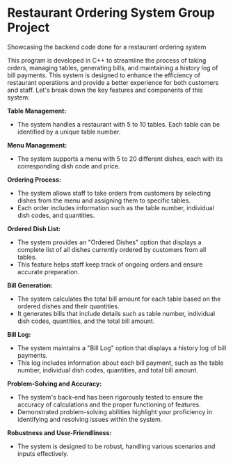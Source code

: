 # Restaurant Ordering System Group Project
Showcasing the backend code done for a restaurant ordering system


This program is developed in C++ to streamline the process of taking orders, managing tables, generating bills, and maintaining a history log of bill payments. This system is designed to enhance the efficiency of restaurant operations and provide a better experience for both customers and staff. Let's break down the key features and components of this system:

**Table Management:**
- The system handles a restaurant with 5 to 10 tables. Each table can be identified by a unique table number.

**Menu Management:**
- The system supports a menu with 5 to 20 different dishes, each with its corresponding dish code and price.

**Ordering Process:**
- The system allows staff to take orders from customers by selecting dishes from the menu and assigning them to specific tables.
- Each order includes information such as the table number, individual dish codes, and quantities.

**Ordered Dish List:**
- The system provides an "Ordered Dishes" option that displays a complete list of all dishes currently ordered by customers from all tables.
- This feature helps staff keep track of ongoing orders and ensure accurate preparation.

**Bill Generation:**
- The system calculates the total bill amount for each table based on the ordered dishes and their quantities.
- It generates bills that include details such as table number, individual dish codes, quantities, and the total bill amount.

**Bill Log:**
- The system maintains a "Bill Log" option that displays a history log of bill payments.
- This log includes information about each bill payment, such as the table number, individual dish codes, quantities, and total bill amount.

**Problem-Solving and Accuracy:**
- The system's back-end has been rigorously tested to ensure the accuracy of calculations and the proper functioning of features.
- Demonstrated problem-solving abilities highlight your proficiency in identifying and resolving issues within the system.

**Robustness and User-Friendliness:**
- The system is designed to be robust, handling various scenarios and inputs effectively.
